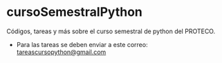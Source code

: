 # cursoSemestralPython
Códigos, tareas y más sobre el curso semestral de python del PROTECO.
* Para las tareas se deben enviar a este correo: tareascursopython@gmail.com

